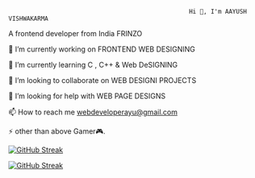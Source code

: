                                                       Hi 👋, I'm AAYUSH VISHWAKARMA
A frontend developer from India FRINZO

🔭 I’m currently working on FRONTEND WEB DESIGNING

🌱 I’m currently learning C , C++ & Web DeSIGNING

👯 I’m looking to collaborate on WEB DESIGNI PROJECTS

🤝 I’m looking for help with WEB PAGE DESIGNS

📫 How to reach me webdeveloperayu@gmail.com

⚡ other than above Gamer🎮.

<!-- [![Readme Card](https://github-readme-stats.vercel.app/api/pin/?username=Frinzoayu&repo=README.md)](https://github.com/Frinzoayu/README.md) -->

[![GitHub Streak](https://github-readme-streak-stats.herokuapp.com?user=Frinzoayu&theme=onedark&date_format=M%20j%5B%2C%20Y%5D)](https://git.io/streak-stats)

[![GitHub Streak](https://github-readme-streak-stats.herokuapp.com/?user=Frinzoayu)](https://git.io/streak-stats)
